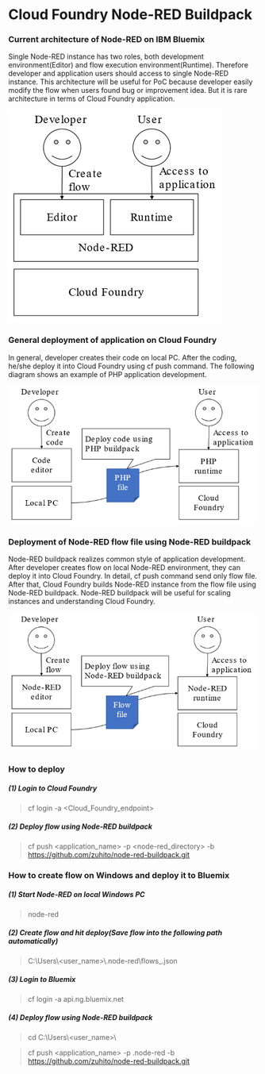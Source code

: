 # Cloud Foundry Node-RED Buildpack

### Current architecture of Node-RED on IBM Bluemix
 Single Node-RED instance has two roles, both development environment(Editor) and flow execution environment(Runtime). Therefore developer and application users should access to single Node-RED instance. This architecture will be useful for PoC because developer easily modify the flow when users found bug or improvement idea. But it is rare architecture in terms of Cloud Foundry application.
 
![nodered-on-bluemix.png](nodered-on-bluemix.png)

### General deployment of application on Cloud Foundry
 In general, developer creates their code on local PC. After the coding, he/she deploy it into Cloud Foundry using cf push command. The following diagram shows an example of PHP application development.
 
![php-buildpack.png](php-buildpack.png)

### Deployment of Node-RED flow file using Node-RED buildpack
 Node-RED buildpack realizes common style of application development. After developer creates flow on local Node-RED environment, they can deploy it into Cloud Foundry. In detail, cf push command send only flow file. After that, Cloud Foundry builds Node-RED instance from the flow file using Node-RED buildpack. Node-RED buildpack will be useful for scaling instances and understanding Cloud Foundry.
 
![node-red-buildpack.png](node-red-buildpack.png)

### How to deploy
##### (1) Login to Cloud Foundry
> cf login -a <Cloud_Foundry_endpoint>
##### (2) Deploy flow using Node-RED buildpack
> cf push <application_name> -p <node-red_directory> -b https://github.com/zuhito/node-red-buildpack.git

### How to create flow on Windows and deploy it to Bluemix
##### (1) Start Node-RED on local Windows PC
> node-red
##### (2) Create flow and hit deploy(Save flow into the following path automatically)
> C:\\Users\\<user_name>\\.node-red\\flows_<host name>.json
##### (3) Login to Bluemix
> cf login -a api.ng.bluemix.net
##### (4) Deploy flow using Node-RED buildpack
> cd C:\\Users\\<user_name>\\

> cf push <application_name> -p .node-red -b https://github.com/zuhito/node-red-buildpack.git

